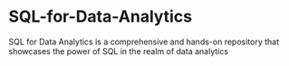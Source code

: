 # SQL-for-Data-Analytics
SQL for Data Analytics is a comprehensive and hands-on repository that showcases the power of SQL in the realm of data analytics

